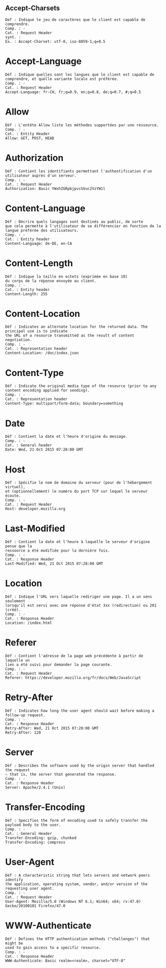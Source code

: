## Accept-Charsets 
	Def : Indique le jeu de caractères que le client est capable de comprendre.
	Comp. : -
	Cat. : Request Header
	synt. :
	Ex. : Accept-Charset: utf-8, iso-8859-1;q=0.5

# Accept-Language 
	Déf : Indique quelles sont les langues que le client est capable de comprendre, et quelle variante locale est préférée.
	Comp. : -
	Cat. : Request Header
	Accept-Language: fr-CH, fr;q=0.9, en;q=0.8, de;q=0.7, #;q=0.5

# Allow
	Déf : L'entête Allow liste les méthodes supportées par une ressource.
	Comp. : -
	Cat. : Entity Header
	Allow: GET, POST, HEAD

# Authorization
	Déf : Contient les identifiants permettant l'authentification d'un utilisateur auprès d'un serveur.
	Comp. : -
	Cat. : Request Header
	Authorization: Basic YWxhZGRpbjpvcGVuc2VzYW1l

# Content-Language 
	Déf : Décrire quels langages sont destinés au public, de sorte 
	que cela permette à l'utilisateur de se différencier en fonction de la langue préférée des utilisateurs.
	Comp. : -
	Cat. : Entity header
	Content-Language: de-DE, en-CA

# Content-Length
	Déf : Indique la taille en octets (exprimée en base 10) 
	du corps de la réponse envoyée au client. 
	Comp. : -
	Cat. : Entity header
	Content-Length: 255

# Content-Location 
	Déf : Indicates an alternate location for the returned data. The principal use is to indicate 
	the URL of a resource transmitted as the result of content negotiation. 
	Comp. : -
	Cat. : Representation header
	Content-Location: /doc/index.json

# Content-Type
	Déf : Indicate the original media type of the resource (prior to any content encoding applied for sending).
	Comp. : -
	Cat. : Representation header
	Content-Type: multipart/form-data; boundary=something

# Date 
	Déf : Contient la date et l'heure d'origine du message.
	Comp. : -
	Cat. : General header
	Date: Wed, 21 Oct 2015 07:28:00 GMT

# Host
	Déf : Spécifie le nom de domaine du serveur (pour de l'hébergement virtuel), 
	et (optionnellement) le numéro du port TCP sur lequel le serveur écoute.
	Comp. : -
	Cat. : Request Header
	Host: developer.mozilla.org

# Last-Modified 
	Déf : Contient la date et l'heure à laquelle le serveur d'origine pense que la 
	ressource a été modifiée pour la dernière fois.
	Comp. : - 
	Cat. : Response Header
	Last-Modified: Wed, 21 Oct 2015 07:28:00 GMT

# Location
	Déf : Indique l'URL vers laquelle rediriger une page. Il a un sens seulement 
	lorsqu'il est servi avec une réponse d'état 3xx (redirection) ou 201 (créé).
	Comp. : -
	Cat. : Response Header
	Location: /index.html

# Referer
	Déf : Contient l'adresse de la page web précédente à partir de laquelle un 
	lien a été suivi pour demander la page courante.
	Comp. : -
	Cat. : Request Header
	Referer: https://developer.mozilla.org/fr/docs/Web/JavaScript

# Retry-After
	Déf : Indicates how long the user agent should wait before making a follow-up request.
	Comp. : -
	Cat. : Response Header
	Retry-After: Wed, 21 Oct 2015 07:28:00 GMT
	Retry-After: 120

# Server
	Déf : Describes the software used by the origin server that handled the request 
	— that is, the server that generated the response. 
	Comp. : -
	Cat. : Response Header
	Server: Apache/2.4.1 (Unix)

# Transfer-Encoding
	Déf : Specifies the form of encoding used to safely transfer the payload body to the user. 
	Comp. : -
	Cat. : General Header
	Transfer-Encoding: gzip, chunked
	Transfer-Encoding: compress

# User-Agent
	Déf : A characteristic string that lets servers and network peers identify 
	the application, operating system, vendor, and/or version of the requesting user agent.
	Comp. : -
	Cat. : Request Header
	User-Agent: Mozilla/5.0 (Windows NT 6.1; Win64; x64; rv:47.0) Gecko/20100101 Firefox/47.0

# WWW-Authenticate
	Déf : Defines the HTTP authentication methods ("challenges") that might be 
	used to gain access to a specific resource.
	Comp. : -
	Cat. : Response Header
	WWW-Authenticate: Basic realm=<realm>, charset="UTF-8"
